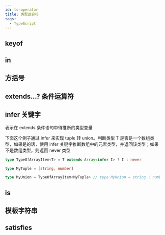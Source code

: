 ```yaml
---
id: ts-operator
title: 类型运算符
tags:
  - TypeScript
---
```


## keyof

## in

## 方括号

## extends...? 条件运算符

## infer 关键字

表示在 extends 条件语句中待推断的类型变量

下面这个例子通过 infer 来实现 tuple 转 union。判断类型 T 是否是一个数组类型，如果是的话，使用 infer 关键字推断数组中的元素类型，并返回该类型；如果不是数组类型，则返回 never 类型

```ts
type TypeOfArrayItem<T> = T extends Array<infer I> ? I : never

type MyTuple = [string, number]

type MyUnion = TypeOfArrayItem<MyTuple> // type MyUnion = string | number
```

## is

## 模板字符串

## satisfies